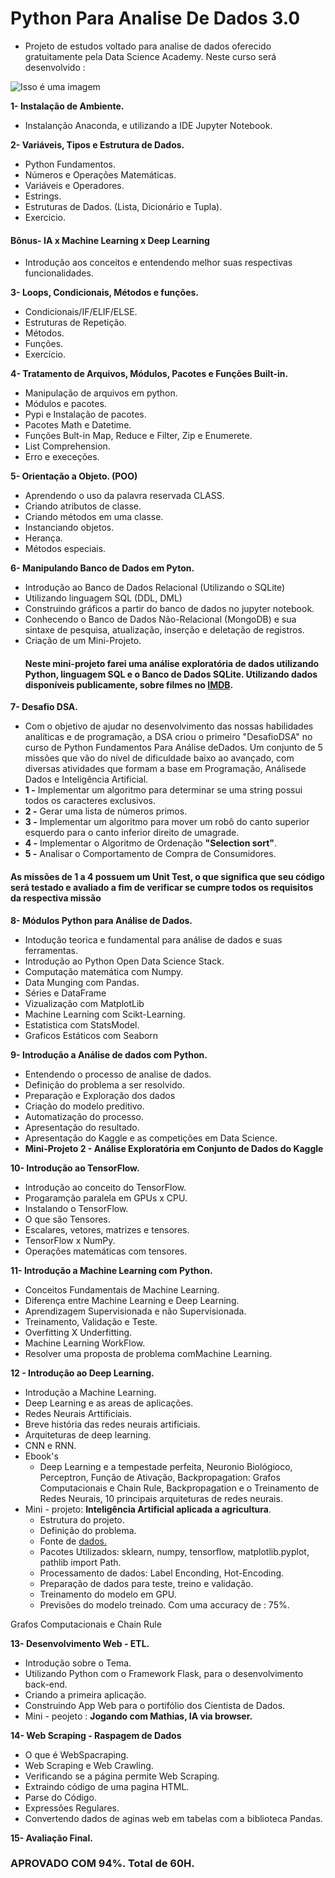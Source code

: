 # Python Para Analise De Dados 3.0
- Projeto de estudos voltado para analise de dados oferecido gratuitamente pela Data Science Academy. Neste curso será desenvolvido :

![Isso é uma imagem](https://myoctocat.com/assets/images/base-octocat.svg)

**1- Instalação de Ambiente.**

- Instalanção Anaconda, e utilizando a IDE Jupyter Notebook.

**2- Variáveis, Tipos e Estrutura de Dados.**

- Python Fundamentos.
- Números e Operações Matemáticas.
- Variáveis e Operadores.
- Estrings.
- Estruturas de Dados. (Lista, Dicionário e Tupla).
- Exercicio.
#### Bônus- IA x Machine Learning x Deep Learning
- Introdução aos conceitos e entendendo melhor suas respectivas funcionalidades.

**3- Loops, Condicionais, Métodos e funções.**

- Condicionais/IF/ELIF/ELSE.
- Estruturas de Repetição.
- Métodos.
- Funções.
- Exercício.

**4- Tratamento de Arquivos, Módulos, Pacotes e Funções Built-in.**

- Manipulação de arquivos em python.
- Módulos e pacotes.
- Pypi e Instalação de pacotes.
- Pacotes Math e Datetime.
- Funções Bult-in Map, Reduce e Filter, Zip e Enumerete.
- List Comprehension.
- Erro e execeções.

**5- Orientação a Objeto. (POO)**

- Aprendendo o uso da palavra reservada CLASS.
- Criando atributos de classe.
- Criando métodos em uma classe.
- Instanciando objetos.
- Herança.
- Métodos especiais.

**6- Manipulando Banco de Dados em Pyton.**

- Introdução ao Banco de Dados Relacional (Utilizando o SQLite)
- Utilizando linguagem SQL (DDL, DML)
- Construindo gráficos a partir do banco de dados no jupyter notebook.
- Conhecendo o Banco de Dados Não-Relacional (MongoDB) e sua sintaxe de pesquisa, atualização, inserção e deletação de registros.
- Criação de um Mini-Projeto. 
  #### Neste mini-projeto farei uma análise exploratória de dados utilizando Python, linguagem SQL e o Banco de Dados SQLite. Utilizando dados disponíveis publicamente, sobre filmes no <a href="https://www.imdb.com/interfaces/">IMDB</a>.
  


**7-  Desafio DSA.**

 - Com o objetivo de ajudar no desenvolvimento das nossas habilidades analíticas e de programação, a DSA criou o primeiro "DesafioDSA" no curso de Python Fundamentos Para Análise deDados. Um conjunto de 5 missões que vão do nível de dificuldade baixo ao avançado, com diversas atividades que formam a base em Programação, Análisede Dados e Inteligência Artificial. 
 - **1 -** Implementar um algoritmo para determinar se uma string possui todos os caracteres exclusivos.
 - **2 -** Gerar uma lista de números primos.
 - **3 -** Implementar um algoritmo para mover um robô do canto superior esquerdo para o canto inferior direito de umagrade.
 - **4 -** Implementar o Algoritmo de Ordenação **"Selection sort"**.
 - **5 -** Analisar o Comportamento de Compra de Consumidores. 
 #### As missões  de  1  a  4  possuem  um  Unit  Test,  o  que  significa  que  seu  código  será  testado  e avaliado a fim de verificar se cumpre todos os requisitos da respectiva missão


**8- Módulos Python para Análise de Dados.**

- Intodução teorica e fundamental para análise de dados e suas ferramentas.
- Introdução ao Python Open Data Science Stack.
- Computação matemática com Numpy.
- Data Munging com Pandas.
- Séries e DataFrame
- Vizualização com MatplotLib
- Machine Learning com Scikt-Learning.
- Estatistica com StatsModel.
- Graficos Estáticos com Seaborn

**9- Introdução a Análise de dados com Python.**

- Entendendo o processo de analise de dados.
- Definição do problema a ser resolvido.
- Preparação e Exploração dos dados
- Criação do modelo preditivo.
- Automatização do processo.
- Apresentação do resultado.
- Apresentação do Kaggle e as competições em Data Science.
- **Mini-Projeto 2 - Análise Exploratória  em Conjunto de Dados do Kaggle**

**10- Introdução ao TensorFlow.**

- Introdução ao conceito do TensorFlow.
- Progaramção paralela em GPUs x CPU.
- Instalando o TensorFlow.
- O que são Tensores.
- Escalares, vetores, matrizes e tensores.
- TensorFlow x NumPy.
- Operações matemáticas com tensores.

**11- Introdução a Machine Learning com Python.**

- Conceitos Fundamentais de Machine Learning.
- Diferença entre Machine Learning e Deep Learning.
- Aprendizagem Supervisionada e não Supervisionada.
- Treinamento, Validação e Teste.
- Overfitting X Underfitting.
- Machine Learning WorkFlow.
- Resolver uma proposta de problema comMachine Learning.

**12 - Introdução ao Deep Learning.**
- Introdução a Machine Learning.
- Deep Learning e as areas de aplicações.
- Redes Neurais Arttificiais.
- Breve história das redes neurais artificiais.
- Arquiteturas de deep learning.
- CNN e RNN.
- Ebook's 
  - Deep Learning e a tempestade perfeita, Neuronio Biológioco, Perceptron, Função de Ativação, Backpropagation: Grafos Computacionais e Chain Rule, Backpropagation e o Treinamento de Redes Neurais, 10 principais arquiteturas de redes neurais.
- Mini - projeto: **Inteligência Artificial aplicada a agricultura**.
  - Estrutura do projeto.
  - Definição do problema.
  - Fonte de <a href = "https://www.kaggle.com/moltean/fruits"> dados. </a>
  - Pacotes Utilizados: sklearn, numpy, tensorflow, matplotlib.pyplot, pathlib import Path.
  - Processamento de dados: Label Enconding, Hot-Encoding.
  - Preparação de dados para teste, treino e validação.
  - Treinamento do modelo em GPU.
  - Previsões do modelo treinado. Com uma accuracy de : 75%.


Grafos Computacionais e Chain Rule

**13- Desenvolvimento Web - ETL.**

- Introdução sobre o Tema.
- Utilizando Python com o Framework Flask, para o desenvolvimento back-end.
- Criando a primeira aplicação. 
- Construindo App Web para o portifólio dos Cientista de Dados.
- Mini - peojeto : **Jogando com Mathias, IA via browser.**

**14- Web Scraping - Raspagem de Dados**

- O que é WebSpacraping.
- Web Scraping e Web Crawling.
- Verificando se a página permite Web Scraping.
- Extraindo código de uma pagina HTML.
- Parse do Código.
- Expressões Regulares.
- Convertendo dados de aginas web em tabelas com a biblioteca Pandas.

**15- Avaliação Final.**
 ### APROVADO COM 94%. Total de 60H.
